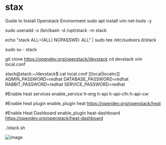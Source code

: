 # stax
Guide to Install Openstack Environment
sudo  apt install vim net-tools -y

sudo useradd -s /bin/bash -d /opt/stack -m stack




echo "stack ALL=(ALL) NOPASSWD: ALL" | sudo tee /etc/sudoers.d/stack


sudo su - stack

git clone https://opendev.org/openstack/devstack
cd devstack
vim local.conf


stack@stack:~/devstack$ cat local.conf
[[local|localrc]]
ADMIN_PASSWORD=redhat
DATABASE_PASSWORD=redhat
RABBIT_PASSWORD=redhat
SERVICE_PASSWORD=redhat

#Enable heat services
enable_service h-eng h-api h-api-cfn h-api-cw

#Enable heat plugin
enable_plugin heat https://opendev.org/openstack/heat

#Enable Heat Dashboard
enable_plugin heat-dashboard https://opendev.org/openstack/heat-dashboard




./stack.sh

![image](https://user-images.githubusercontent.com/103080332/181668527-1962a2ae-859c-4f4f-a598-b8a234de7ec8.png)
